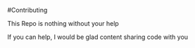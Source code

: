 #Contributing

This Repo is nothing without your help

If you can help, I would be glad  content sharing code with you
